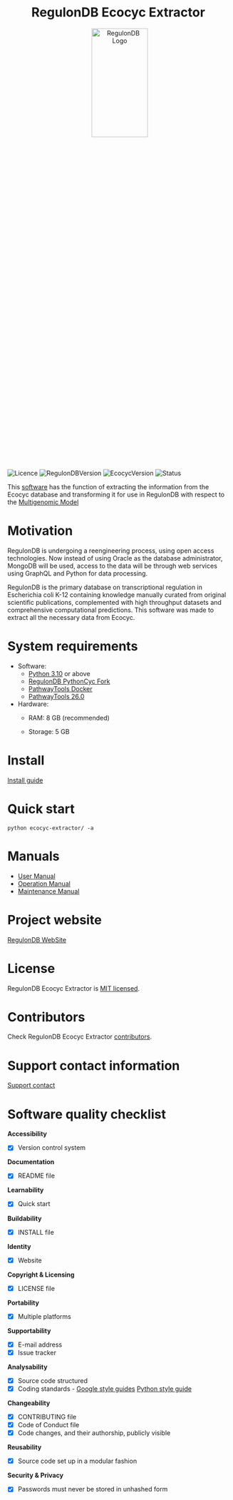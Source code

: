 <h1 align="center"> RegulonDB Ecocyc Extractor </h1>
<p align="center" >
  <img alt="RegulonDB Logo" style="width:50%;height:25%;" src="https://drive.google.com/uc?export=view&id=1BtKqNvtchMidDMUSyeJZPCnfMb-saaYm"></img>
</p>

![Licence](https://img.shields.io/badge/licence-MIT-brightgreen?style=plastic)
![RegulonDBVersion](https://img.shields.io/badge/RegulonDB_version-11.2-blue?style=plastic&link=https://regulondb.ccg.unam.mx/)
![EcocycVersion](https://img.shields.io/badge/last_Ecocyc_version_tested-26.0-red?style=plastic&link=https://regulondb.ccg.unam.mx/)
![Status](https://img.shields.io/badge/status-in_development-yellowgreen?style=plastic)

This [software](https://lucid.app/folder/invitations/accept/813e6281-f3fb-4a08-967a-251e1e5af6b7) has the function of extracting the information from the Ecocyc database and transforming it for use in RegulonDB with respect to the [Multigenomic Model](https://app.lucidchart.com/lucidchart/invitations/accept/0056e953-5ccb-439d-9411-afcb9c875953)

# Motivation

RegulonDB is undergoing a reengineering process, using open access technologies. Now instead of using Oracle as the database administrator, MongoDB will be used, access to the data will be through web services using GraphQL and Python for data processing.

RegulonDB is the primary database on transcriptional regulation in Escherichia coli K-12 containing knowledge manually curated from original scientific publications, complemented with high throughput datasets and comprehensive computational predictions.
This software was made to extract all the necessary data from Ecocyc.

# System requirements

- Software:
  - [Python 3.10](https://www.python.org/) or above
  - [RegulonDB PythonCyc Fork](https://github.com/regulondbunam/PythonCyc)
  - [PathwayTools Docker](https://github.com/pablo-epl/pathway-tools-docker)
  - [PathwayTools 26.0](http://bioinformatics.ai.sri.com/ptools/)
- Hardware:
  - RAM: 8 GB (recommended)
  
  - Storage: 5 GB
  
# Install

[Install guide](INSTALL.md)

# Quick start

```shell
python ecocyc-extractor/ -a
```

# Manuals

- [User Manual](docs/MU.md)
- [Operation Manual](docs/MO.md)
- [Maintenance Manual](docs/MM.md)

# Project website

[RegulonDB WebSite](https://regulondb.ccg.unam.mx/)

# License

RegulonDB Ecocyc Extractor is [MIT licensed](LICENSE).

# Contributors

Check RegulonDB Ecocyc Extractor [contributors](CONTRIBUTORS.md).

# Support contact information

[Support contact](http://regulondb.ccg.unam.mx/menu/about_regulondb/contact_us/index.jsp)

# Software quality checklist

**Accessibility**

- [x] Version control system

**Documentation**

- [x] README file

**Learnability**

- [x] Quick start

**Buildability**

- [x] INSTALL file

**Identity**

- [x] Website

**Copyright & Licensing**

- [x] LICENSE file

**Portability**

- [x] Multiple platforms

**Supportability**

- [x] E-mail address
- [x] Issue tracker

**Analysability**

- [x] Source code structured
- [x] Coding standards - [Google style guides](http://google.github.io/styleguide/) [Python style guide](https://pep8.org/#pep-8-%E2%80%94-the-style-guide-for-python-code)

**Changeability**

- [x] CONTRIBUTING file
- [x] Code of Conduct file
- [x] Code changes, and their authorship, publicly visible

**Reusability**

- [x] Source code set up in a modular fashion

**Security & Privacy**

- [x] Passwords must never be stored in unhashed form
